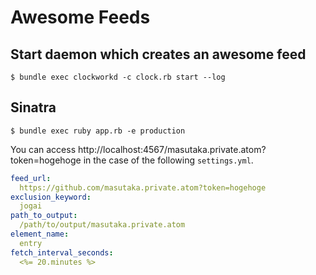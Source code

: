 # Awesome Feeds

## Start daemon which creates an awesome feed

    $ bundle exec clockworkd -c clock.rb start --log

## Sinatra

    $ bundle exec ruby app.rb -e production

You can access http://localhost:4567/masutaka.private.atom?token=hogehoge in the case of the following `settings.yml`.

```yaml
feed_url:
  https://github.com/masutaka.private.atom?token=hogehoge
exclusion_keyword:
  jogai
path_to_output:
  /path/to/output/masutaka.private.atom
element_name:
  entry
fetch_interval_seconds:
  <%= 20.minutes %>
```
